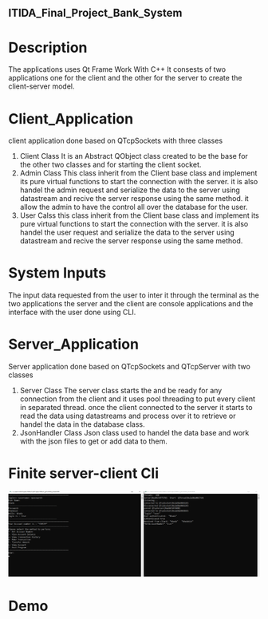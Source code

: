 ## ITIDA_Final_Project_Bank_System

# Description

The applications uses Qt Frame Work With C++ 
It consests of two applications one for the client and the other for the server to create the client-server model.

# Client_Application
client application done based on QTcpSockets with three classes 
1. Client Class
   It is an Abstract QObject class created to be the base for the other two classes and for starting the client socket.
2. Admin Class
   This class inherit from the Client base class and implement its pure virtual functions to start the connection with the server.
it is also handel the admin request and serialize the data to the server using datastream and recive the server response using the same method.
it allow the admin to have the control all over the database for the user.
3. User Calss
this class inherit from the Client base class and implement its pure virtual functions to start the connection with the server.
it is also handel the user request and serialize the data to the server using datastream and recive the server response using the same method.

# System Inputs 
The input data requested from the user to inter it through the terminal as the two applications
the server and the client are console applications and the interface with the user done using CLI.

# Server_Application
Server application done based on QTcpSockets and QTcpServer with two classes 
1. Server Class
   The server class starts the and be ready for any connection from the client and it uses pool threading to put every client in separated thread.
   once the client connected to the server it starts to read the data using datastreams and process over it to retrieve or handel the data in the database class.
2. JsonHandler Class
   Json class used to handel the data base and work with the json files to get or add data to them.


# Finite server-client Cli
![](Images/Image1.png)

# Demo

